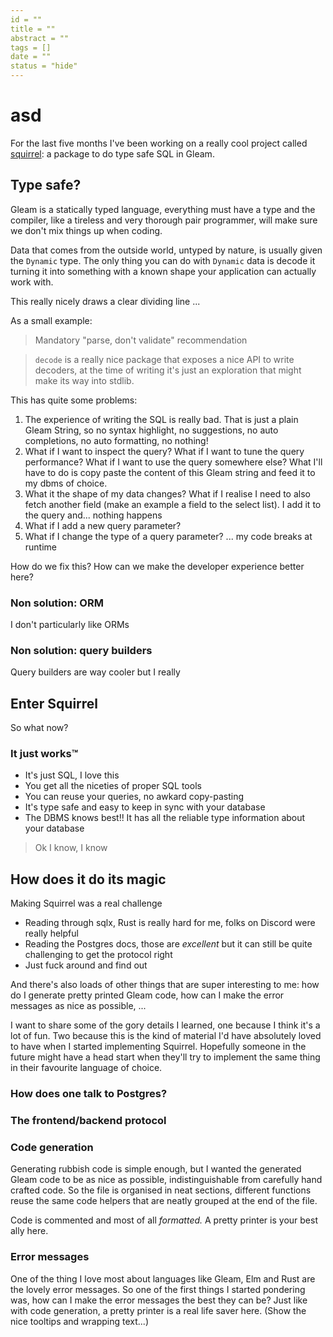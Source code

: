 ```yaml
---
id = ""
title = ""
abstract = ""
tags = []
date = ""
status = "hide"
---
```


# asd

For the last five months I've been working on a really cool project called
[squirrel](https://github.com/giacomocavalieri/squirrel): a package to do type
safe SQL in Gleam.

## Type safe?

Gleam is a statically typed language, everything must have a type and the
compiler, like a tireless and very thorough pair programmer, will make sure we
don't mix things up when coding.

Data that comes from the outside world, untyped by nature, is usually given the
`Dynamic` type. The only thing you can do with `Dynamic` data is decode it
turning it into something with a known shape your application can actually work
with.

This really nicely draws a clear dividing line ...

As a small example:

> Mandatory "parse, don't validate" recommendation

> `decode` is a really nice package that exposes a nice API to write decoders,
> at the time of writing it's just an exploration that might make its way into
> stdlib.

This has quite some problems:

1. The experience of writing the SQL is really bad. That is just a plain Gleam
   String, so no syntax highlight, no suggestions, no auto completions, no auto
   formatting, no nothing!
2. What if I want to inspect the query? What if I want to tune the query
   performance? What if I want to use the query somewhere else?
   What I'll have to do is copy paste the content of this Gleam string and feed
   it to my dbms of choice.
3. What it the shape of my data changes? What if I realise I need to also fetch
   another field (make an example a field to the select list).
   I add it to the query and... nothing happens
4. What if I add a new query parameter?
5. What if I change the type of a query parameter? ... my code breaks at runtime

How do we fix this? How can we make the developer experience better here?

### Non solution: ORM

I don't particularly like ORMs

### Non solution: query builders

Query builders are way cooler but I really

## Enter Squirrel

So what now?

### It just works™️

- It's just SQL, I love this
- You get all the niceties of proper SQL tools
- You can reuse your queries, no awkard copy-pasting
- It's type safe and easy to keep in sync with your database
- The DBMS knows best!! It has all the reliable type information about your
  database

> Ok I know, I know

## How does it do its magic

Making Squirrel was a real challenge

- Reading through sqlx, Rust is really hard for me, folks on Discord were really
  helpful
- Reading the Postgres docs, those are _excellent_ but it can still be quite
  challenging to get the protocol right
- Just fuck around and find out

And there's also loads of other things that are super interesting to me: how do
I generate pretty printed Gleam code, how can I make the error messages as nice
as possible, ...

I want to share some of the gory details I learned, one because I think it's a
lot of fun. Two because this is the kind of material I'd have absolutely loved
to have when I started implementing Squirrel. Hopefully someone in the future
might have a head start when they'll try to implement the same thing in their
favourite language of choice.

### How does one talk to Postgres?

### The frontend/backend protocol

### Code generation

Generating rubbish code is simple enough, but I wanted the generated Gleam code
to be as nice as possible, indistinguishable from carefully hand crafted code.
So the file is organised in neat sections, different functions reuse the same
code helpers that are neatly grouped at the end of the file.

Code is commented and most of all _formatted._
A pretty printer is your best ally here.

### Error messages

One of the thing I love most about languages like Gleam, Elm and Rust are the
lovely error messages. So one of the first things I started pondering was, how
can I make the error messages the best they can be?
Just like with code generation, a pretty printer is a real life saver here.
(Show the nice tooltips and wrapping text...)
